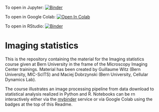 To open in Jupyter: [![Binder](https://mybinder.org/badge_logo.svg)](https://mybinder.org/v2/gh/guiwitz/ImagingStats/HEAD)

To open in Google Colab: [![Open In Colab](https://colab.research.google.com/assets/colab-badge.svg)](https://colab.research.google.com/github/guiwitz/ImagingStats/blob/master)

To open in RStudio: [![Binder](https://mybinder.org/badge_logo.svg)](https://mybinder.org/v2/gh/guiwitz/ImagingStats/HEAD?urlpath=rstudio)

# Imaging statistics

This is the repository containing the material for the Imaging statistics course given at Bern University in the frame of the Microscopy Imaging Center trainings. Material has been created by Guillaume Witz (Bern University, MIC-ScITS) and Maciej Dobrzynski (Bern University, Cellular Dynamics Lab). 

The course illustrates an image processing pipeline from data download to statistical analysis realized in Python and R. Notebooks can be rn interactively either via the [mybinder](https://mybinder.org/) service or via Google Colab using the badges at the top of this Readme.